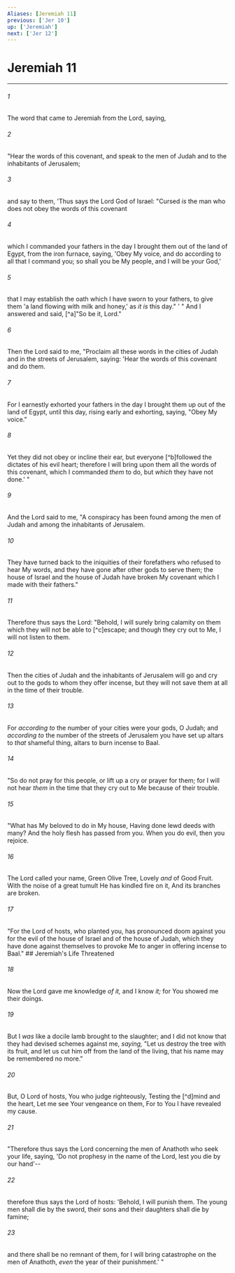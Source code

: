 ```yaml
---
Aliases: [Jeremiah 11]
previous: ['Jer 10']
up: ['Jeremiah']
next: ['Jer 12']
---
```

# Jeremiah 11

***


###### 1 
The word that came to Jeremiah from the Lord, saying, 

###### 2 
"Hear the words of this covenant, and speak to the men of Judah and to the inhabitants of Jerusalem; 

###### 3 
and say to them, 'Thus says the Lord God of Israel: "Cursed _is_ the man who does not obey the words of this covenant 

###### 4 
which I commanded your fathers in the day I brought them out of the land of Egypt, from the iron furnace, saying, 'Obey My voice, and do according to all that I command you; so shall you be My people, and I will be your God,' 

###### 5 
that I may establish the oath which I have sworn to your fathers, to give them 'a land flowing with milk and honey,' as _it is_ this day." ' " And I answered and said, [^a]"So be it, Lord." 

###### 6 
Then the Lord said to me, "Proclaim all these words in the cities of Judah and in the streets of Jerusalem, saying: 'Hear the words of this covenant and do them. 

###### 7 
For I earnestly exhorted your fathers in the day I brought them up out of the land of Egypt, until this day, rising early and exhorting, saying, "Obey My voice." 

###### 8 
Yet they did not obey or incline their ear, but everyone [^b]followed the dictates of his evil heart; therefore I will bring upon them all the words of this covenant, which I commanded _them_ to do, but _which_ they have not done.' " 

###### 9 
And the Lord said to me, "A conspiracy has been found among the men of Judah and among the inhabitants of Jerusalem. 

###### 10 
They have turned back to the iniquities of their forefathers who refused to hear My words, and they have gone after other gods to serve them; the house of Israel and the house of Judah have broken My covenant which I made with their fathers." 

###### 11 
Therefore thus says the Lord: "Behold, I will surely bring calamity on them which they will not be able to [^c]escape; and though they cry out to Me, I will not listen to them. 

###### 12 
Then the cities of Judah and the inhabitants of Jerusalem will go and cry out to the gods to whom they offer incense, but they will not save them at all in the time of their trouble. 

###### 13 
For _according to_ the number of your cities were your gods, O Judah; and _according to_ the number of the streets of Jerusalem you have set up altars to _that_ shameful thing, altars to burn incense to Baal. 

###### 14 
"So do not pray for this people, or lift up a cry or prayer for them; for I will not hear _them_ in the time that they cry out to Me because of their trouble. 

###### 15 
"What has My beloved to do in My house, Having done lewd deeds with many? And the holy flesh has passed from you. When you do evil, then you rejoice. 

###### 16 
The Lord called your name, Green Olive Tree, Lovely _and_ of Good Fruit. With the noise of a great tumult He has kindled fire on it, And its branches are broken. 

###### 17 
"For the Lord of hosts, who planted you, has pronounced doom against you for the evil of the house of Israel and of the house of Judah, which they have done against themselves to provoke Me to anger in offering incense to Baal." ## Jeremiah's Life Threatened 

###### 18 
Now the Lord gave me knowledge _of it,_ and I know _it;_ for You showed me their doings. 

###### 19 
But I _was_ like a docile lamb brought to the slaughter; and I did not know that they had devised schemes against me, _saying,_ "Let us destroy the tree with its fruit, and let us cut him off from the land of the living, that his name may be remembered no more." 

###### 20 
But, O Lord of hosts, You who judge righteously, Testing the [^d]mind and the heart, Let me see Your vengeance on them, For to You I have revealed my cause. 

###### 21 
"Therefore thus says the Lord concerning the men of Anathoth who seek your life, saying, 'Do not prophesy in the name of the Lord, lest you die by our hand'-- 

###### 22 
therefore thus says the Lord of hosts: 'Behold, I will punish them. The young men shall die by the sword, their sons and their daughters shall die by famine; 

###### 23 
and there shall be no remnant of them, for I will bring catastrophe on the men of Anathoth, _even_ the year of their punishment.' "
